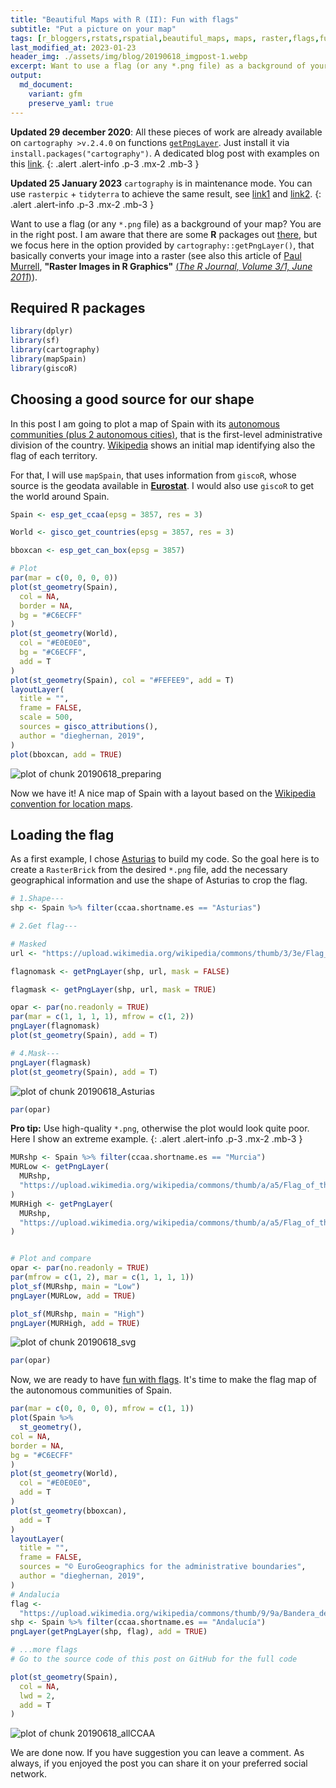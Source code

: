 ```yaml
---
title: "Beautiful Maps with R (II): Fun with flags"
subtitle: "Put a picture on your map"
tags: [r_bloggers,rstats,rspatial,beautiful_maps, maps, raster,flags,function, mapSpain, giscoR]
last_modified_at: 2023-01-23
header_img: ./assets/img/blog/20190618_imgpost-1.webp
excerpt: Want to use a flag (or any *.png file) as a background of your map? You are in the right post.
output: 
  md_document:
    variant: gfm
    preserve_yaml: true
---
```



**Updated 29 december 2020**: All these pieces of work are already available on `cartography >v.2.4.0` on functions [`getPngLayer`](http://riatelab.github.io/cartography/docs/reference/getPngLayer.html). Just install it via `install.packages("cartography")`. A dedicated blog post with examples on this [link](../202002_cartography1).
{: .alert .alert-info .p-3 .mx-2 .mb-3 }


**Updated 25 January 2023** `cartography` is in maintenance mode. You can use `rasterpic` + `tidyterra` to achieve the same result, see [link1](https://dieghernan.github.io/202201_maps-flags/) and [link2](https://dieghernan.github.io/202205_tidyterra/).
{: .alert .alert-info .p-3 .mx-2 .mb-3 }

Want to use a flag (or any `*.png` file) as a background of your map? You are in the right post. I am aware that there are some **R** packages out [there](https://github.com/RobertMyles/flagfillr), but we focus here in the option provided by `cartography::getPngLayer()`, that basically converts your image into a raster (see also this article of [Paul Murrell](https://www.stat.auckland.ac.nz/people/pmur002), **"Raster Images in R Graphics"** [(*The R Journal, Volume 3/1, June 2011*)](https://journal.r-project.org/archive/2011/RJ-2011-008/RJ-2011-008.pdf)). 


## Required R packages


```r
library(dplyr)
library(sf)
library(cartography)
library(mapSpain)
library(giscoR)
```

## Choosing a good source for our shape

In this post I am going to plot a map of Spain with its [autonomous communities (plus 2 autonomous cities)](https://en.wikipedia.org/wiki/Autonomous_communities_of_Spain), that is the first-level administrative division of the country. [Wikipedia](https://en.wikipedia.org/wiki/Autonomous_communities_of_Spain) shows an initial map identifying also the flag of each territory.

For that, I will use `mapSpain`, that uses information from `giscoR`, whose source is the geodata available in [**Eurostat**](https://ec.europa.eu/eurostat). I would also use `giscoR` to get the world around Spain.



```r
Spain <- esp_get_ccaa(epsg = 3857, res = 3)

World <- gisco_get_countries(epsg = 3857, res = 3)

bboxcan <- esp_get_can_box(epsg = 3857)

# Plot
par(mar = c(0, 0, 0, 0))
plot(st_geometry(Spain),
  col = NA,
  border = NA,
  bg = "#C6ECFF"
)
plot(st_geometry(World),
  col = "#E0E0E0",
  bg = "#C6ECFF",
  add = T
)
plot(st_geometry(Spain), col = "#FEFEE9", add = T)
layoutLayer(
  title = "",
  frame = FALSE,
  scale = 500,
  sources = gisco_attributions(),
  author = "dieghernan, 2019",
)
plot(bboxcan, add = TRUE)
```

![plot of chunk 20190618_preparing](https://dieghernan.github.io/assets/img/blog/20190618_preparing-1.webp)



Now we have it! A nice map of Spain with a layout based on the [Wikipedia convention for location maps](https://en.wikipedia.org/wiki/Wikipedia:WikiProject_Maps/Conventions/Location_maps).

## Loading the flag

As a first example, I chose [Asturias](https://en.wikipedia.org/wiki/Asturias) to build my code. So the goal here is to create a `RasterBrick` from the desired `*.png` file, add the necessary geographical information and use the shape of Asturias to crop the flag.


```r
# 1.Shape---
shp <- Spain %>% filter(ccaa.shortname.es == "Asturias")

# 2.Get flag---

# Masked
url <- "https://upload.wikimedia.org/wikipedia/commons/thumb/3/3e/Flag_of_Asturias.svg/800px-Flag_of_Asturias.svg.png"

flagnomask <- getPngLayer(shp, url, mask = FALSE)

flagmask <- getPngLayer(shp, url, mask = TRUE)

opar <- par(no.readonly = TRUE)
par(mar = c(1, 1, 1, 1), mfrow = c(1, 2))
pngLayer(flagnomask)
plot(st_geometry(Spain), add = T)

# 4.Mask---
pngLayer(flagmask)
plot(st_geometry(Spain), add = T)
```

![plot of chunk 20190618_Asturias](https://dieghernan.github.io/assets/img/blog/20190618_Asturias-1.webp)

```r
par(opar)
```



<i class="fa fa-star"></i> **Pro tip:** Use high-quality `*.png`, otherwise the plot would look quite poor. Here I show an extreme example.
{: .alert .alert-info .p-3 .mx-2 .mb-3 }


```r
MURshp <- Spain %>% filter(ccaa.shortname.es == "Murcia")
MURLow <- getPngLayer(
  MURshp,
  "https://upload.wikimedia.org/wikipedia/commons/thumb/a/a5/Flag_of_the_Region_of_Murcia.svg/100px-Flag_of_the_Region_of_Murcia.svg.png"
)
MURHigh <- getPngLayer(
  MURshp,
  "https://upload.wikimedia.org/wikipedia/commons/thumb/a/a5/Flag_of_the_Region_of_Murcia.svg/1200px-Flag_of_the_Region_of_Murcia.svg.png"
)


# Plot and compare
opar <- par(no.readonly = TRUE)
par(mfrow = c(1, 2), mar = c(1, 1, 1, 1))
plot_sf(MURshp, main = "Low")
pngLayer(MURLow, add = TRUE)

plot_sf(MURshp, main = "High")
pngLayer(MURHigh, add = TRUE)
```

![plot of chunk 20190618_svg](https://dieghernan.github.io/assets/img/blog/20190618_svg-1.webp)

```r
par(opar)
```


Now, we are ready to have [fun with flags](https://the-big-bang-theory.com/fun_with_flags/). It's time to make the flag map of the autonomous communities of Spain.



```r
par(mar = c(0, 0, 0, 0), mfrow = c(1, 1))
plot(Spain %>%
  st_geometry(),
col = NA,
border = NA,
bg = "#C6ECFF"
)
plot(st_geometry(World),
  col = "#E0E0E0",
  add = T
)
plot(st_geometry(bboxcan),
  add = T
)
layoutLayer(
  title = "",
  frame = FALSE,
  sources = "© EuroGeographics for the administrative boundaries",
  author = "dieghernan, 2019",
)
# Andalucia
flag <-
  "https://upload.wikimedia.org/wikipedia/commons/thumb/9/9a/Bandera_de_Andalucia.svg/1000px-Bandera_de_Andalucia.svg.png"
shp <- Spain %>% filter(ccaa.shortname.es == "Andalucía")
pngLayer(getPngLayer(shp, flag), add = TRUE)

# ...more flags
# Go to the source code of this post on GitHub for the full code

plot(st_geometry(Spain),
  col = NA,
  lwd = 2,
  add = T
)
```

![plot of chunk 20190618_allCCAA](https://dieghernan.github.io/assets/img/blog/20190618_allCCAA-1.webp)

We are done now. If you have suggestion you can leave a comment. As always, if you enjoyed the post you can share it on your preferred social network.



